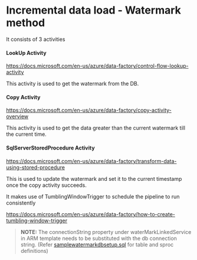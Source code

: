 # Incremental data load - Watermark method

It consists of 3 activities

#### LookUp Activity

https://docs.microsoft.com/en-us/azure/data-factory/control-flow-lookup-activity

This activity is used to get the watermark from the DB.

#### Copy Activity

https://docs.microsoft.com/en-us/azure/data-factory/copy-activity-overview

This activity is used to get the data greater than the current watermark till the current time.

#### SqlServerStoredProcedure Activity

https://docs.microsoft.com/en-us/azure/data-factory/transform-data-using-stored-procedure


This is used to update the watermark and set it to the current timestamp once the copy activity succeeds.

It makes use of TumblingWindowTrigger to schedule the pipeline to run consistently

https://docs.microsoft.com/en-us/azure/data-factory/how-to-create-tumbling-window-trigger

> **NOTE:** The connectionString property under waterMarkLinkedService in ARM template needs to be substituted with the db connection string. (Refer [samplewatermarkdbsetup.sql](samplewatermarkdbsetup.sql) for table and sproc definitions)